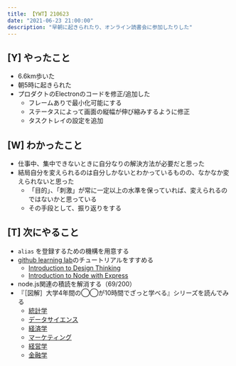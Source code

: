 ```yaml
---
title: 【YWT】210623
date: "2021-06-23 21:00:00"
description: "早朝に起きられたり、オンライン読書会に参加したりした"
---
```


## [Y] やったこと

- 6.6km歩いた
- 朝5時に起きられた
- プロダクトのElectronのコードを修正/追加した
  - フレームありで最小化可能にする
  - ステータスによって画面の縦幅が伸び縮みするように修正
  - タスクトレイの設定を追加

## [W] わかったこと

- 仕事中、集中できないときに自分なりの解決方法が必要だと思った
- 結局自分を変えられるのは自分しかないとわかっているものの、なかなか変えられないと思った
  - 「目的」、「刺激」が常に一定以上の水準を保っていれば、変えられるのではないかと思っている
  - その手段として、振り返りをする

## [T] 次にやること

- `alias` を登録するための機構を用意する
- [github learning lab](https://lab.github.com/githubtraining)のチュートリアルをすすめる
  - [Introduction to Design Thinking](https://lab.github.com/githubtraining/introduction-to-design-thinking)
  - [Introduction to Node with Express](https://lab.github.com/everydeveloper/introduction-to-node-with-express)
- node.js関連の積読を解消する（69/200）
- 『［図解］大学4年間の◯◯が10時間でざっと学べる』シリーズを読んでみる
  - [統計学](https://www.amazon.co.jp/dp/B07PXB4NN9)
  - [データサイエンス](https://www.amazon.co.jp/dp/B07XNW3TQM)
  - [経済学](https://www.amazon.co.jp/dp/B01KNLFHH6)
  - [マーケティング](https://www.amazon.co.jp/dp/B07BNC2SV3)
  - [経営学](https://www.amazon.co.jp/dp/B071SKDF3L)
  - [金融学](https://www.amazon.co.jp/dp/B07BB6Z7FW)

<!-- https://twitter.com/camomile_cafe/status/1407680153254174722?s=20 -->
